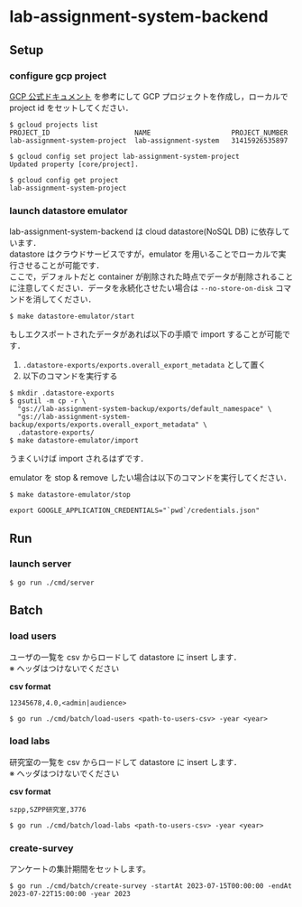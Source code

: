 # lab-assignment-system-backend

## Setup

### configure gcp project

[GCP 公式ドキュメント](https://cloud.google.com/resource-manager/docs/creating-managing-projects?hl=ja) を参考にして GCP プロジェクトを作成し，ローカルで project id をセットしてください．

```shell
$ gcloud projects list
PROJECT_ID                     NAME                    PROJECT_NUMBER
lab-assignment-system-project  lab-assignment-system   31415926535897

$ gcloud config set project lab-assignment-system-project
Updated property [core/project].

$ gcloud config get project
lab-assignment-system-project
```

### launch datastore emulator

lab-assignment-system-backend は cloud datastore(NoSQL DB) に依存しています．  
datastore はクラウドサービスですが，emulator を用いることでローカルで実行させることが可能です．  
ここで，デフォルトだと container が削除された時点でデータが削除されることに注意してください．データを永続化させたい場合は `--no-store-on-disk` コマンドを消してください．

```shell
$ make datastore-emulator/start
```

もしエクスポートされたデータがあれば以下の手順で import することが可能です．

1. `.datastore-exports/exports.overall_export_metadata` として置く
2. 以下のコマンドを実行する

```shell
$ mkdir .datastore-exports
$ gsutil -m cp -r \       
  "gs://lab-assignment-system-backup/exports/default_namespace" \
  "gs://lab-assignment-system-backup/exports/exports.overall_export_metadata" \
  .datastore-exports/
$ make datastore-emulator/import
```

うまくいけば import されるはずです．

emulator を stop & remove したい場合は以下のコマンドを実行してください．

```shell
$ make datastore-emulator/stop
```

```shell
export GOOGLE_APPLICATION_CREDENTIALS="`pwd`/credentials.json"
```

## Run

### launch server

```shell
$ go run ./cmd/server
```

## Batch

### load users

ユーザの一覧を csv からロードして datastore に insert します．  
※ ヘッダはつけないでください

**csv format**

```csv
12345678,4.0,<admin|audience>
```

```shell
$ go run ./cmd/batch/load-users <path-to-users-csv> -year <year>
```

### load labs

研究室の一覧を csv からロードして datastore に insert します．  
※ ヘッダはつけないでください

**csv format**

```csv
szpp,SZPP研究室,3776
```

```shell
$ go run ./cmd/batch/load-labs <path-to-users-csv> -year <year>
```

### create-survey

アンケートの集計期間をセットします。

```shell
$ go run ./cmd/batch/create-survey -startAt 2023-07-15T00:00:00 -endAt 2023-07-22T15:00:00 -year 2023
```
